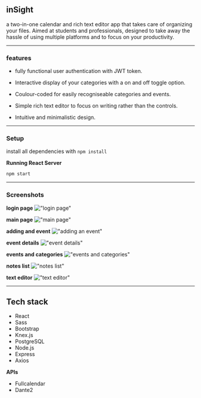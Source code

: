 ## inSight

a two-in-one calendar and rich text editor app that takes care of organizing your files. Aimed at students and professionals, designed to take away the hassle of using multiple platforms and to focus on your productivity.

---

### features

* fully functional user authentication with JWT token.

* Interactive display of your categories with a on and off toggle option.

* Coulour-coded for easily recogniseable categories and events.

* Simple rich text editor to focus on writing rather than the controls.

* Intuitive and minimalistic design.

---
### Setup
install all dependencies with ```npm install```

**Running React Server**
```bash
npm start
```
---

### Screenshots

**login page**
!["login page"](https://github.com/olicarignan/inSight/blob/master/public/screenshots/Screen%20Shot%202019-12-06%20at%202.46.05%20PM.png?raw=true)

**main page**
!["main page"](https://github.com/olicarignan/inSight/blob/master/public/screenshots/Main-page.png?raw=true)

**adding and event**
!["adding an event"](https://github.com/olicarignan/inSight/blob/master/public/screenshots/adding-an-event.png?raw=true)

**event details**
!["event details"](https://github.com/olicarignan/inSight/blob/master/public/screenshots/Event-details.png?raw=true)

**events and categories**
!["events and categories"](https://github.com/olicarignan/inSight/blob/master/public/screenshots/events-and-categories.png?raw=true)

**notes list**
!["notes list"](https://github.com/olicarignan/inSight/blob/master/public/screenshots/List-of-stored-notes.png?raw=true)

**text editor**
!["text editor"](https://github.com/olicarignan/inSight/blob/master/public/screenshots/text-editor.png?raw=true)

---
## Tech stack
* React
* Sass
* Bootstrap
* Knex.js
* PostgreSQL
* Node.js
* Express
* Axios

**APIs**

* Fullcalendar
* Dante2